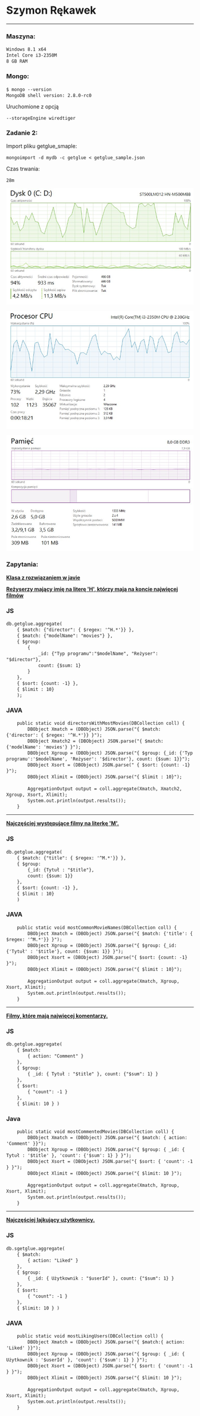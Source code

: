 # Szymon Rękawek
----
### Maszyna:
```
Windows 8.1 x64
Intel Core i3-2350M 
8 GB RAM
```

### Mongo:
```
$ mongo --version
MongoDB shell version: 2.8.0-rc0
```
Uruchomione z opcją
```
--storageEngine wiredtiger
```
### Zadanie 2:

Import pliku getglue_smaple:
```
mongoimport -d mydb -c getglue < getglue_sample.json
```

Czas trwania:
```
28m
```
![alt tag](https://raw.githubusercontent.com/waveq/nosqlUG/master/screens/2%20HDD.jpg?token=ABKxe8maqj0J08R5YJJ6XKVolkeAyF1yks5UdOmMwA%3D%3D)

![alt tag](https://raw.githubusercontent.com/waveq/nosqlUG/master/screens/2%20CPU.jpg?token=ABKxe4KL4RglMSUG7ksDhTP6mhhDUsAIks5UdOl9wA%3D%3D)

![alt tag](https://raw.githubusercontent.com/waveq/nosqlUG/master/screens/2%20RAM.jpg?token=ABKxe4G6kgZPtmeFr7UMsJDrKJH6yPriks5UdOmWwA%3D%3D)

### Zapytania:

**[Klasa z rozwiązaniem w javie](/scripts/2.java)**

**[Reżyserzy mający imię na literę 'H', którzy mają na koncie najwięcej filmów](/scripts/s1.js)**


### JS
```
db.getglue.aggregate( 
 	{ $match: {"director": { $regex: '^H.*'}} },
	{ $match: {"modelName": "movies"} },
    { $group: 
    	{
    		_id: {"Typ programu":"$modelName", "Reżyser": "$director"}, 
    		count: {$sum: 1}
    	}
    },
    { $sort: {count: -1} },
    { $limit : 10}
    );
```

### JAVA

```
	public static void directorsWithMostMovies(DBCollection coll) {
		DBObject Xmatch = (DBObject) JSON.parse("{ $match: {'director': { $regex: '^H.*'}} }");
		DBObject Xmatch2 = (DBObject) JSON.parse("{ $match: {'modelName': 'movies'} }");
		DBObject Xgroup = (DBObject) JSON.parse("{ $group: {_id: {'Typ programu':'$modelName', 'Reżyser': '$director'}, count: {$sum: 1}}");
		DBObject Xsort = (DBObject) JSON.parse(" { $sort: {count: -1} }");
		DBObject Xlimit = (DBObject) JSON.parse("{ $limit : 10}");
		
		AggregationOutput output = coll.aggregate(Xmatch, Xmatch2, Xgroup, Xsort, Xlimit);
		System.out.println(output.results());
	}
```
---

**[Najczęściej występujące filmy na literkę 'M'.](/scripts/s2.js)**

### JS

```
db.getglue.aggregate(
    { $match: {"title": { $regex: '^M.*'}} },
    { $group: 
        {_id: {Tytuł : "$title"}, 
        count: {$sum: 1}} 
    },
    { $sort: {count: -1} },
    { $limit : 10}
    )
```

### JAVA

```
	public static void mostCommonMovieNames(DBCollection coll) {
		DBObject Xmatch = (DBObject) JSON.parse("{ $match: {'title': { $regex: '^M.*'}} }");
		DBObject Xgroup = (DBObject) JSON.parse("{ $group: {_id: {'Tytuł' : '$title'}, count: {$sum: 1}} }");
		DBObject Xsort = (DBObject) JSON.parse("{ $sort: {count: -1} }");
		DBObject Xlimit = (DBObject) JSON.parse("{ $limit : 10}");
		
		AggregationOutput output = coll.aggregate(Xmatch, Xgroup, Xsort, Xlimit);
		System.out.println(output.results());
	} 
```
---

**[Filmy, które mają najwięcej komentarzy.](/scripts/s3.js)**

### JS

```
db.getglue.aggregate( 
	{ $match: 
		{ action: "Comment" }
	},
	{ $group: 
		{ _id: { Tytuł : "$title" }, count: {"$sum": 1} } 
	}, 
	{ $sort: 
		{ "count": -1 } 
	}, 
	{ $limit: 10 } )
```

### Java

```
	public static void mostCommentedMovies(DBCollection coll) {
		DBObject Xmatch = (DBObject) JSON.parse("{ $match: { action: 'Comment' }}");
		DBObject Xgroup = (DBObject) JSON.parse("{ $group: { _id: { Tytuł : '$title' }, 'count': {'$sum': 1} } }");
		DBObject Xsort = (DBObject) JSON.parse("{ $sort: { 'count': -1 } }");
		DBObject Xlimit = (DBObject) JSON.parse("{ $limit: 10 }");
		
		AggregationOutput output = coll.aggregate(Xmatch, Xgroup, Xsort, Xlimit);
		System.out.println(output.results());
	}
```
---

**[Najczęściej lajkujący użytkownicy.](/scripts/s4.js)**

### JS

```
db.sgetglue.aggregate( 
	{ $match: 
		{ action: "Liked" }
	},
	{ $group: 
		{ _id: { Użytkownik : "$userId" }, count: {"$sum": 1} } 
	}, 
	{ $sort: 
		{ "count": -1 } 
	}, 
	{ $limit: 10 } )
```

### JAVA

```
	public static void mostLikingUsers(DBCollection coll) {
		DBObject Xmatch = (DBObject) JSON.parse("{ $match:{ action: 'Liked' }}");
		DBObject Xgroup = (DBObject) JSON.parse("{ $group: { _id: { Użytkownik : '$userId' }, 'count': {'$sum': 1} } }");
		DBObject Xsort = (DBObject) JSON.parse("{ $sort: { 'count': -1 } }");
		DBObject Xlimit = (DBObject) JSON.parse("{ $limit: 10 }");
		
		AggregationOutput output = coll.aggregate(Xmatch, Xgroup, Xsort, Xlimit);
		System.out.println(output.results());
	}
```


